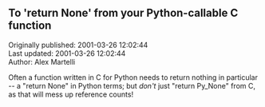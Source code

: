 ## To 'return None' from your Python-callable C function  
Originally published: 2001-03-26 12:02:44  
Last updated: 2001-03-26 12:02:44  
Author: Alex Martelli  
  
Often a function written in C for Python needs to return nothing in particular -- a "return None" in Python terms; but _don't_ just "return Py_None" from C, as that will mess up reference counts!